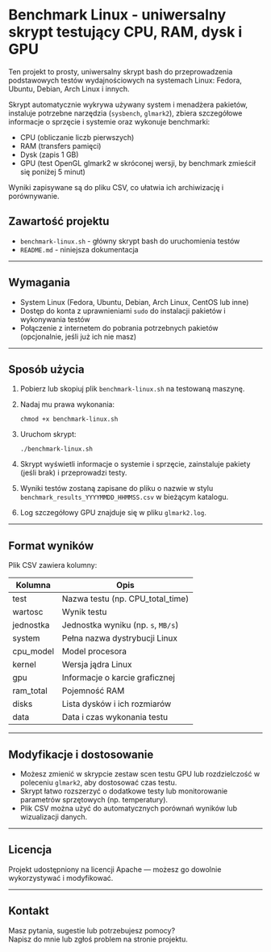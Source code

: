 # Benchmark Linux - uniwersalny skrypt testujący CPU, RAM, dysk i GPU


Ten projekt to prosty, uniwersalny skrypt bash do przeprowadzenia podstawowych testów wydajnościowych na systemach Linux: Fedora, Ubuntu, Debian, Arch Linux i innych.

Skrypt automatycznie wykrywa używany system i menadżera pakietów, instaluje potrzebne narzędzia (`sysbench`, `glmark2`), zbiera szczegółowe informacje o sprzęcie i systemie oraz wykonuje benchmarki:

- CPU (obliczanie liczb pierwszych)
- RAM (transfers pamięci)
- Dysk (zapis 1 GB)
- GPU (test OpenGL glmark2 w skróconej wersji, by benchmark zmieścił się poniżej 5 minut)

Wyniki zapisywane są do pliku CSV, co ułatwia ich archiwizację i porównywanie.



## Zawartość projektu

- `benchmark-linux.sh` - główny skrypt bash do uruchomienia testów  
- `README.md` - niniejsza dokumentacja

---

## Wymagania

- System Linux (Fedora, Ubuntu, Debian, Arch Linux, CentOS lub inne)  
- Dostęp do konta z uprawnieniami `sudo` do instalacji pakietów i wykonywania testów  
- Połączenie z internetem do pobrania potrzebnych pakietów (opcjonalnie, jeśli już ich nie masz)

---

## Sposób użycia

1. Pobierz lub skopiuj plik `benchmark-linux.sh` na testowaną maszynę.  
2. Nadaj mu prawa wykonania:

   ```
   chmod +x benchmark-linux.sh
   ```

3. Uruchom skrypt:

   ```
   ./benchmark-linux.sh
   ```

4. Skrypt wyświetli informacje o systemie i sprzęcie, zainstaluje pakiety (jeśli brak) i przeprowadzi testy.  
5. Wyniki testów zostaną zapisane do pliku o nazwie w stylu `benchmark_results_YYYYMMDD_HHMMSS.csv` w bieżącym katalogu.  
6. Log szczegółowy GPU znajduje się w pliku `glmark2.log`.

---

## Format wyników

Plik CSV zawiera kolumny:

| Kolumna    | Opis                                  |
|------------|-------------------------------------|
| test       | Nazwa testu (np. CPU_total_time)    |
| wartosc    | Wynik testu                         |
| jednostka  | Jednostka wyniku (np. `s`, `MB/s`) |
| system     | Pełna nazwa dystrybucji Linux       |
| cpu_model  | Model procesora                     |
| kernel     | Wersja jądra Linux                  |
| gpu        | Informacje o karcie graficznej       |
| ram_total  | Pojemność RAM                      |
| disks      | Lista dysków i ich rozmiarów         |
| data       | Data i czas wykonania testu          |

---

## Modyfikacje i dostosowanie

- Możesz zmienić w skrypcie zestaw scen testu GPU lub rozdzielczość w poleceniu `glmark2`, aby dostosować czas testu.  
- Skrypt łatwo rozszerzyć o dodatkowe testy lub monitorowanie parametrów sprzętowych (np. temperatury).  
- Plik CSV można użyć do automatycznych porównań wyników lub wizualizacji danych.

---

## Licencja

Projekt udostępniony na licencji Apache — możesz go dowolnie wykorzystywać i modyfikować.

---

## Kontakt

Masz pytania, sugestie lub potrzebujesz pomocy?  
Napisz do mnie lub zgłoś problem na stronie projektu.
